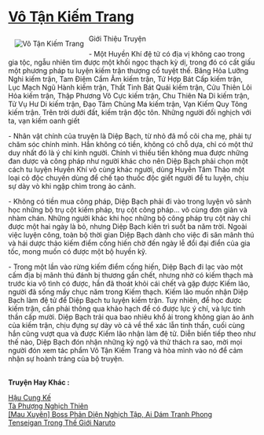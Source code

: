 <a href="https://utruyen.com/vo-tan-kiem-trang/2391/" title="Vô Tận Kiếm Trang"><h1>Vô Tận Kiếm Trang</h1></a><div style="display:table"><img align="right" style="float: left; padding: 10px;" src="https://utruyen.com/images/story/200x260/vo-tan-kiem-trang.jpg" alt="Vô Tận Kiếm Trang">Giới Thiệu Truyện<p></p> - Một Huyền Khí đệ tử có địa vị không cao trong gia tộc, ngẫu nhiên tìm được một khối ngọc thạch kỳ dị, trong đó có cất giấu một phương pháp tu luyện kiếm trận thượng cổ tuyệt thế. Băng Hỏa Lưỡng Nghi kiếm trận, Tam Điệm Cầm Âm kiếm trận, Tứ Hợp Bát Cấp kiếm trận, Lục Mạch Ngũ Hành kiếm trận, Thất Tinh Bát Quái kiếm trận, Cửu Thiên Lôi Hỏa kiếm trận, Thập Phương Vô Cực kiếm trận, Chu Thiên Na Di kiếm trận, Tử Vụ Hư Di kiếm trận, Đạo Tâm Chủng Ma kiếm trận, Vạn Kiếm Quy Tông kiếm trận. Trên trời dưới đất, kiếm trận độc tôn. Những người đối nghịch với ta, vạn kiếm oanh giết<p></p> - Nhân vật chính của truyện là Diệp Bạch, từ nhỏ đã mồ côi cha mẹ, phải tự chăm sóc chính mình. Hắn không có tiền, không có chỗ dựa, chỉ có một thứ duy nhất đó là ý chí kinh người. Chính vì thiếu tiền không mua được những đan dược và công pháp như người khác cho nên Diệp Bạch phải chọn một cách tu luyện Huyền Khí vô cùng khác người, dùng Huyễn Tâm Thảo một loại cỏ độc chuyên dùng để chế tạo thuốc độc giết người để tu luyện, chịu sự dày vò khi ngập chìm trong ảo cảnh.<p></p> - Không có tiền mua công pháp, Diệp Bạch phải đi vào trong luyện võ sảnh học những bộ trụ cột kiếm pháp, trụ cột công pháp… vô cùng đơn giản và nhàm chán. Những người khác khi học những bộ công pháp trụ cột này chỉ được một hai ngày là bỏ, nhưng Diệp Bạch kiên trì suốt ba năm trời. Ngoài việc luyện công, toàn bộ thời gian Diệp Bạch dành cho việc đi săn mãnh thú và hái dược thảo kiếm điểm cống hiến chờ đến ngày lễ đổi đại điển của gia tốc, mong muốn có được một bộ huyền kỹ. <p></p> - Trong một lần vào rừng kiếm điểm cống hiến, Diệp Bạch đi lạc vào một cấm địa bị mãnh thú đánh bị thương gần chết, nhưng nhờ có kiếm thạch mà trước kia vô tình có được, hắn đã thoát khỏi cái chết và gặp được Kiếm lão, người đã sống mấy chục năm trong Kiếm thạch. Kiếm lão muốn nhận Diệp Bạch làm đệ tử để Diệp Bạch tu luyện kiếm trận. Tuy nhiên, để học được kiếm trận, cần phải thông qua khảo hạch để có được lực ý chí, và lực tinh thần cấp mười. Diệp Bạch trải qua bao nhiêu khổ ải trong không gian ảo ảnh của kiếm trận, chịu đựng sự dày vò cả về thể xác lẫn tinh thần, cuối cùng hắn cũng vượt qua và được Kiếm lão nhận làm đệ tử. Diễn biến tiếp theo như thế nào, Diệp Bạch đón nhận những kỳ ngộ và thử thách ra sao, mời mọi người đón xem tác phẩm Vô Tận Kiếm Trang và hòa mình vào nó để cảm nhận sự hoành tráng của bộ truyện.</div><p><br><b>Truyện Hay Khác :</b></p><a href="https://utruyen.com/hau-cung-ke/11607/" alt="Hậu Cung Kế">Hậu Cung Kế</a><br/><a href="https://truyenngontinhay.wordpress.com/2019/10/03/ta-phuong-nghich-thien/" alt="Tà Phượng Nghịch Thiên">Tà Phượng Nghịch Thiên</a><br/><a href="https://truyenngontinhay.wordpress.com/2019/10/03/mau-xuyen-boss-phan-dien-nghich-tap-ai-dam-tranh-phong/" alt="[Mau Xuyên] Boss Phản Diện Nghịch Tập, Ai Dám Tranh Phong">[Mau Xuyên] Boss Phản Diện Nghịch Tập, Ai Dám Tranh Phong</a><br/><a href="https://github.com/quanluxury/ngontinhhot/tree/master/truyenhay/19238/" alt="Tenseigan Trong Thế Giới Naruto">Tenseigan Trong Thế Giới Naruto</a><br/>